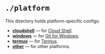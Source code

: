 # `./platform`

This directory holds platform-specific configs:

* **[cloudshell](./cloudshell)** — for [Cloud Shell].
* **[windows](./windows)** — for [Git for Windows].
* **[termux](./termux)** — for [Termux].
* **[other](./other)** — for other platforms.

[Cloud Shell]: https://cloud.google.com/shell
[Termux]: https://termux.com
[Git for Windows]: https://gitforwindows.org
